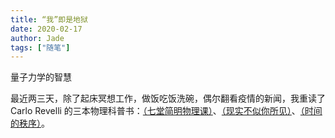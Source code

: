 ```yaml
---
title: “我”即是地狱
date: 2020-02-17
author: Jade
tags: ["随笔"]
---
```


量子力学的智慧

<!--more-->

最近两三天，除了起床冥想工作，做饭吃饭洗碗，偶尔翻看疫情的新闻，我重读了 Carlo Revelli 的三本物理科普书：[<Seven Brief Lessons on Physics>（七堂简明物理课）](https://book.douban.com/subject/26772731/)、[<Reality is Not What it Seems>（现实不似你所见）](https://book.douban.com/subject/27156306/)、[<The Order of Time>（时间的秩序）](https://book.douban.com/subject/33424487/)。
